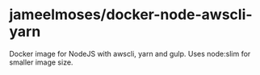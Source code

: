 # jameelmoses/docker-node-awscli-yarn

Docker image for NodeJS with awscli, yarn and gulp. Uses node:slim for smaller image size.
